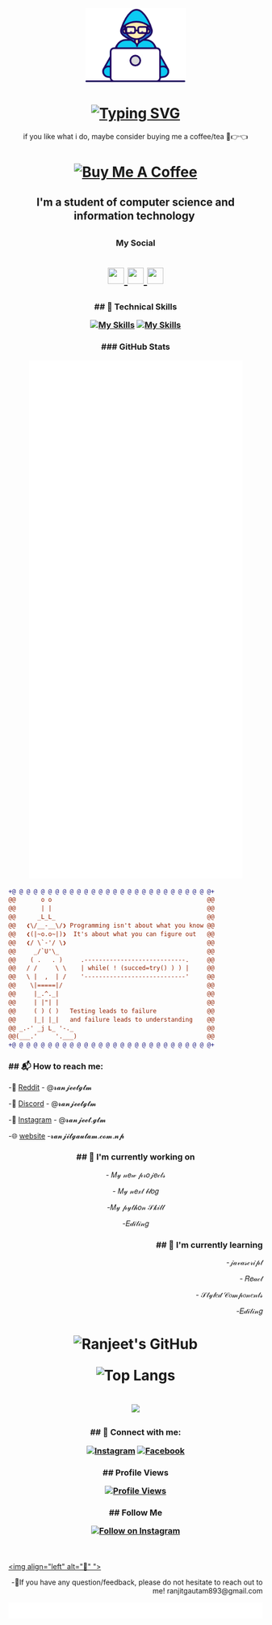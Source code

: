 
<p align="center">
  <img src="https://github.com/ranjeetgtm/ranjeetgtm/blob/main/Developer.gif" width="200px">
</p>

<h1 align="center"> <a href="https://prepverse.github.io"><img align="center" src="https://readme-typing-svg.herokuapp.com?font=Tourney&weight=900&size=30&pause=1000&color=F74609FF&center=true&vCenter=true&repeat=false&width=500&lines=Hello++%3C%F0%9D%9A%8C%F0%9D%9A%98%F0%9D%9A%8D%F0%9D%9A%8E%F0%9D%9A%9B%F0%9D%9A%9C%2F%3E!%2C+I'm+Ranjeet" alt="Typing SVG" /></a></h1>



<p align="center">if you like what i do, maybe consider buying me a coffee/tea 🥺👉👈

<h1 align="center"><a href="https://www.buymeacoffee.com/ranjeetgtm" target="_blank"><img src="https://cdn.buymeacoffee.com/buttons/v2/default-red.png" alt="Buy Me A Coffee" width="150" ></a></h1>
</p>



<h2 align="center">
I'm a student of computer science and information technology 

</h2> 





<h3 align="center">My Social






<h1><p align="center"> <a href="https://www.github.com/ranjeetgtm" target="_blank" rel="noreferrer"> <picture> <source media="(prefers-color-scheme: dark)" srcset="https://raw.githubusercontent.com/danielcranney/readme-generator/main/public/icons/socials/github-dark.svg" /> <source media="(prefers-color-scheme: light)" srcset="https://raw.githubusercontent.com/danielcranney/readme-generator/main/public/icons/socials/github.svg" /> <img src="https://raw.githubusercontent.com/danielcranney/readme-generator/main/public/icons/socials/github.svg" width="32" height="32" /> </picture> </a> <a href="http://www.instagram.com/ranjeet.gtm" target="_blank" rel="noreferrer"> <picture> <source media="(prefers-color-scheme: dark)" srcset="https://raw.githubusercontent.com/danielcranney/readme-generator/main/public/icons/socials/instagram-dark.svg" /> <source media="(prefers-color-scheme: light)" srcset="https://raw.githubusercontent.com/danielcranney/readme-generator/main/public/icons/socials/instagram.svg" /> <img src="https://raw.githubusercontent.com/danielcranney/readme-generator/main/public/icons/socials/instagram.svg" width="32" height="32" /> </picture> </a> <a href="https://www.linkedin.com/in/ranjeetgtm" target="_blank" rel="noreferrer"> <picture> <source media="(prefers-color-scheme: dark)" srcset="https://raw.githubusercontent.com/danielcranney/readme-generator/main/public/icons/socials/linkedin-dark.svg" /> <source media="(prefers-color-scheme: light)" srcset="https://raw.githubusercontent.com/danielcranney/readme-generator/main/public/icons/socials/linkedin.svg" /> <img src="https://raw.githubusercontent.com/danielcranney/readme-generator/main/public/icons/socials/linkedin.svg" width="32" height="32" /> </picture> </a> </h1>








<h3 align="center">## 🧰 Technical Skills <p align="center">
	
  [![My Skills](https://skillicons.dev/icons?i=c,html,css,javascript)](https://skillicons.dev)
[![My Skills](https://skillicons.dev/icons?i=figma,react,git,github)](https://skillicons.dev)</p></h3>



<h3 align="center">### GitHub Stats</h3>

<p align="center"><img src="github-metrics.svg" /></p>



<img align="right">
  
```diff
+@ @ @ @ @ @ @ @ @ @ @ @ @ @ @ @ @ @ @ @ @ @ @ @ @ @ @ @+
@@       o o                                           @@
@@       | |                                           @@
@@      _L_L_                                          @@
@@   ❮\/__-__\/❯ Programming isn't about what you know @@
@@   ❮(|~o.o~|)❯  It's about what you can figure out   @@
@@   ❮/ \`-'/ \❯                                       @@
@@     _/`U'\_                                         @@
@@    ( .   . )     .----------------------------.     @@
@@   / /     \ \    | while( ! (succed=try() ) ) |     @@
@@   \ |  ,  | /    '----------------------------'     @@
@@    \|=====|/                                        @@
@@     |_.^._|                                         @@
@@     | |"| |                                         @@
@@     ( ) ( )   Testing leads to failure              @@
@@     |_| |_|   and failure leads to understanding    @@
@@ _.-' _j L_ '-._                                     @@
@@(___.'     '.___)                                    @@
+@ @ @ @ @ @ @ @ @ @ @ @ @ @ @ @ @ @ @ @ @ @ @ @ @ @ @ @+
```
  
</img>





<h3 align="left">## 📬 How to reach me:</h3>

<p align="left">-👾 <a href="https://www.reddit.com/u/ranjeetgtm/s/Fe22a2EX8i">Reddit</a> - @𝓻𝓪𝓷𝓳𝓮𝓮𝓽𝓰𝓽𝓶</p>
<p align="left">-💬 <a href="https://discord.com/invite/4ujSuJjg">Discord</a> - @𝓻𝓪𝓷𝓳𝓮𝓮𝓽𝓰𝓽𝓶</p>
<p align="left">-📸 <a href="https://www.instagram.com/ranjeet.gtm?igsh=MWNiZGZwcW5nd2Ficw==">Instagram</a> - @𝓻𝓪𝓷𝓳𝓮𝓮𝓽.𝓰𝓽𝓶</p>
<p align="left">-🌐 <a href="https://ranjitgautam.com.np">website</a> -𝓻𝓪𝓷𝓳𝓲𝓽𝓰𝓪𝓾𝓽𝓪𝓶.𝓬𝓸𝓶.𝓷𝓹</p>


<h3 align="center"> ## 🔭 I'm currently working on </h3>         
<p align="center">- 𝑀𝓎 𝓃𝑒𝓌 𝓅𝓇𝑜𝒿𝑒𝒸𝓉𝓈</p>                          
<p align="center">- 𝑀𝓎 𝓃𝑒𝓍𝓉 𝒷𝓁𝑜𝑔</p>                              
<p align="center">-𝑀𝓎 𝓅𝓎𝓉𝒽𝑜𝓃 𝒮𝓀𝒾𝓁𝓁</p>                          
<p align="center">-𝐸𝒹𝒾𝓉𝒾𝓃𝑔 </p>                                  



<h3 align="right"> ## 🌱 I'm currently learning</h3>

<p align="right">-𝒿𝒶𝓋𝒶𝓈𝒸𝓇𝒾𝓅𝓉 </p>
<p align="right">- 𝑅𝑒𝒶𝒸𝓉</p>
<p align="right">- 𝒮𝓉𝓎𝓁𝑒𝒹 𝒞𝑜𝓂𝓅𝑜𝓃𝑒𝓃𝓉𝓈</p>
<p align="right">-𝐸𝒹𝒾𝓉𝒾𝓃𝑔</p> 







 

<h1 align="center">

 
![Ranjeet's GitHub](https://github-readme-stats.vercel.app/api?username=ranjeetgtm&show_icons=true&bg_color=00000000)


![Top Langs](https://github-readme-stats.vercel.app/api/top-langs/?username=ranjeetgtm&layout=compact&bg_color=00000000)




<a href="https://github.com/ranjeetgtm/collegewebsite">
  <img align="center" src="https://github-readme-stats.vercel.app/api/pin/?username=ranjeetgtm&repo=collegewebsite&bg_color=00000000" />
</a></h1>

<h3 align="center">## 🤝 Connect with me:<p>
	
	
 [![Instagram](https://img.shields.io/badge/Instagram-E4405F?style=for-the-badge&logo=instagram&logoColor=white)](https://www.instagram.com/ranjeet.gtm)
 [![Facebook](https://img.shields.io/badge/LinkedIn-0077B5?style=for-the-badge&logo=LinkedIN=n&logoColor=white)](https://www.linkedin.com/in/ranjeetgtm)</p></h3>


 



<h3 align="center">## Profile Views<p>

[![Profile Views](https://img.shields.io/badge/Profile%20Views-147-pink?style=for-the-badge&logo=github&logoColor=white)](https://github.com/ranjeetgtm)</p></h3>

<h3 align="center">## Follow Me<p>

[![Follow on Instagram](https://img.shields.io/badge/Follow-%40ranjeet.gtm-E4405F?style=for-the-badge&logo=instagram&logoColor=white)](https://instagram.com/ranjeet.gtm)<svg fill="none" viewBox="0 0 800 50" width="800" height="50" xmlns="http://www.w3.org/2000/svg"></p></h3>




[<img align="left" alt="🦑" ">](#)





<p align="right">-💬If you have any question/feedback, please do not hesitate to reach out to me! 
 ranjitgautam893@gmail.com</p>







<p align="center">
  <img src="https://github.com/ranjeetgtm/ranjeetgtm/blob/main/metrics.svg">
</p
	
